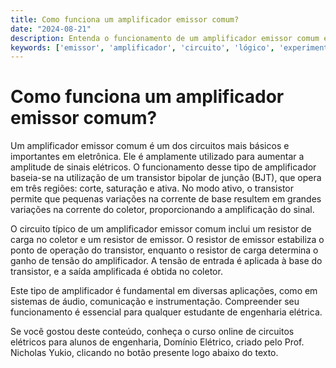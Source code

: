 ```yaml
---
title: Como funciona um amplificador emissor comum?
date: "2024-08-21"
description: Entenda o funcionamento de um amplificador emissor comum em circuitos elétricos.
keywords: ['emissor', 'amplificador', 'circuito', 'lógico', 'experimento']
---
```


# Como funciona um amplificador emissor comum?

Um amplificador emissor comum é um dos circuitos mais básicos e importantes em eletrônica. Ele é amplamente utilizado para aumentar a amplitude de sinais elétricos. O funcionamento desse tipo de amplificador baseia-se na utilização de um transistor bipolar de junção (BJT), que opera em três regiões: corte, saturação e ativa. No modo ativo, o transistor permite que pequenas variações na corrente de base resultem em grandes variações na corrente do coletor, proporcionando a amplificação do sinal.

O circuito típico de um amplificador emissor comum inclui um resistor de carga no coletor e um resistor de emissor. O resistor de emissor estabiliza o ponto de operação do transistor, enquanto o resistor de carga determina o ganho de tensão do amplificador. A tensão de entrada é aplicada à base do transistor, e a saída amplificada é obtida no coletor.

Este tipo de amplificador é fundamental em diversas aplicações, como em sistemas de áudio, comunicação e instrumentação. Compreender seu funcionamento é essencial para qualquer estudante de engenharia elétrica.

Se você gostou deste conteúdo, conheça o curso online de circuitos elétricos para alunos de engenharia, Domínio Elétrico, criado pelo Prof. Nicholas Yukio, clicando no botão presente logo abaixo do texto.